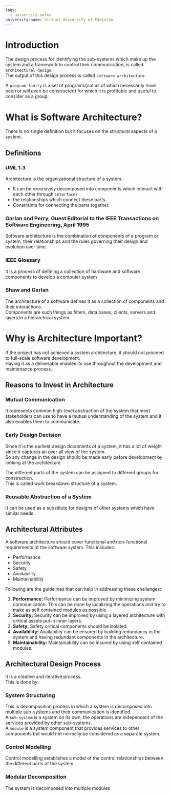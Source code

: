 ```yaml
---
tags:
  - university-notes
university-name: Virtual University of Pakistan
---
```


# Introduction
The design process for identifying the sub-systems which make up the system and a framework to control their communication, is called `architectural design`.  
The output of this design process is called `software architecture`.

A `program family` is a set of programs(not all of which necessarily have been or will even be constructed) for which it is profitable and useful to consider as a group.

# What is Software Architecture?
There is no single definition but it focuses on the structural aspects of a system.

## Definitions
### UML 1.3
Architecture is the organizational structure of a system.
- It can be recursively decomposed into components which interact with each other through `interfaces`
- the relationships which connect these parts.
- Constraints for connecting the parts together.

### Garlan and Perry, Guest Editorial to the IEEE Transactions on Software Engineering, April 1995
Software architecture is the combination of components of a program or system, their relationships and the rules governing their design and evolution over time.

### IEEE Glossary
It is a process of defining a collection of hardware and software components to develop a computer system

### Shaw and Garlan
The architecture of a software defines it as a collection of components and their interactions.  
Components are such things as filters, data bases, clients, servers and layers in a hierarchical system.

# Why is Architecture Important?
If the project has not achieved a system architecture, it should not proceed to full-scale software development.  
Having it as a deliverable enables its use throughout the development and maintenance process.

## Reasons to Invest in Architecture
### Mutual Communication
It represents common high-level abstraction of the system that most stakeholders can use to have a mutual understanding of the system and it also enables them to communicate.

### Early Design Decision
Since it is the earliest design documents of a system, it has a lot of weight since it captures an over all view of the system.  
So any change in the design should be made early before development by looking at the architecture

The different parts of the system can be assigned to different groups for construction.  
This is called work breakdown structure of a system.

### Reusable Abstraction of a System
It can be used as a substitute for designs of other systems which have similar needs.

## Architectural Attributes
A software architecture should cover functional and non-functional requirements of the software system. This includes:
- Performance
- Security
- Safety
- Availability
- Maintainability

Following are the guidelines that can help in addressing these challenges:
1. **Performance:** Performance can be improved by minimizing system communication. This can be done by localizing the operations and try to make as self contained modules as possible
2. **Security:** Security can be improved by using a layered architecture with critical assets put in inner layers.
3. **Safety:** Safety critical components should be isolated.
4. **Availability:** Availability can be ensured by building redundancy in the system and having redundant components in the architecture.
5. **Maintainability:** Maintainability can be insured by using self contained modules.

## Architectural Design Process
It is a creative and iterative process.  
This is done by:

### System Structuring
This is decomposition process in which a system is decomposed into multiple sub-systems and their communication is identified.  
A `sub-system` is a system on its own, the operations are independent of the services provided by other sub-systems.  
A `module` is a system component that provides services to other components but would not normally be considered as a separate system.

### Control Modelling
Control modelling establishes a model of the control relationships between the different parts of the system.

### Modular Decomposition
The system is decomposed into multiple modules
